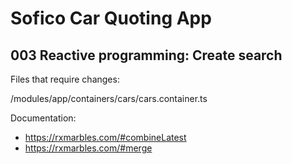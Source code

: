 # Sofico Car Quoting App

## 003 Reactive programming: Create search

Files that require changes:

/modules/app/containers/cars/cars.container.ts

Documentation:

- https://rxmarbles.com/#combineLatest
- https://rxmarbles.com/#merge
